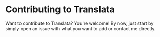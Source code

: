 # Contributing to Translata

Want to contribute to Translata? You're welcome! By now, just start by simply open an issue with what you want to add or
contact me directly.
